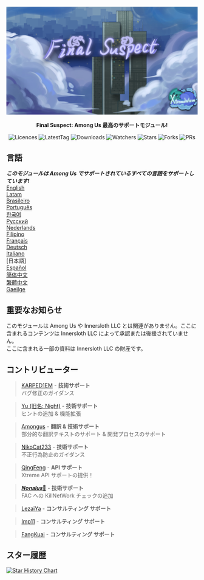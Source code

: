 ﻿<div align="center">

![FS-XW](Assets/LogoWithTeam.png)

**Final Suspect: Among Us 最高のサポートモジュール!**

<img src="https://badgen.net/github/license/XtremeWave/FinalSuspect" alt="Licences">
<img src="https://badgen.net/github/tag/XtremeWave/FinalSuspect" alt="LatestTag">
<img src="https://badgen.net/github/assets-dl/XtremeWave/FinalSuspect" alt="Downloads">
<img src="https://badgen.net/github/watchers/XtremeWave/FinalSuspect" alt="Watchers">
<img src="https://badgen.net/github/stars/XtremeWave/FinalSuspect" alt="Stars">
<img src="https://badgen.net/github/forks/XtremeWave/FinalSuspect" alt="Forks">
<img src="https://badgen.net/github/prs/XtremeWave/FinalSuspect" alt="PRs">

</div>

## 言語
***このモジュールは Among Us でサポートされているすべての言語をサポートしています!***<br>
[English](README.md) <br>
[Latam](README_es_LA.md)<br>
[Brasileiro](README_pt_BR.md)<br>
[Português](README_pt.md)<br>
[한국어](README_ko.md)<br>
[Русский](README_ru.md)<br>
[Nederlands](README_nl.md)<br>
[Filipino](README_tl.md)<br>
[Français](README_fr.md)<br>
[Deutsch](README_de.md)<br>
[Italiano](README_it.md)<br>
[日本語]<br>
[Español](README_es.md)<br>
[简体中文](README_zh.md)<br>
[繁體中文](README_zh_CHT.md)<br>
[Gaeilge](README_ga.md)<br>

## 重要なお知らせ
このモジュールは Among Us や Innersloth LLC とは関連がありません。ここに含まれるコンテンツは Innersloth LLC によって承認または後援されていません。<br>
ここに含まれる一部の資料は Innersloth LLC の財産です。

## コントリビューター
>[KARPED1EM](https://github.com/KARPED1EM) - **技術サポート**<br>
>バグ修正のガイダンス

>[Yu (旧名: Night)](https://github.com/Night-GUA) - **技術サポート**<br>
>ヒントの追加 & 機能拡張

>[Amongus](https://github.com/XiezibanWrite) - **翻訳 & 技術サポート**<br>
>部分的な翻訳テキストのサポート & 開発プロセスのサポート

>[NikoCat233](https://github.com/NikoCat233) - **技術サポート**<br>
>不正行為防止のガイダンス

> [QingFeng](https://github.com/QingFeng-awa) - **API サポート**<br>
>Xtreme API サポートの提供！

>[𝑵𝒐𝒏𝒂𝒍𝒖𝒔🍥](https://github.com/Reborn5537) - **技術サポート**<br>
>FAC への KillNetWork チェックの追加

>[LezaiYa](https://github.com/LezaiYa1) - **コンサルティング サポート**

>[Imp11](https://github.com/dabao40) - **コンサルティング サポート**

>[FangKuai](https://github.com/FangKuaiYa) - **コンサルティング サポート**

## スター履歴
[![Star History Chart](https://api.star-history.com/svg?repos=XtremeWave/FinalSuspect&type=Date)](https://star-history.com/#XtremeWave/FinalSuspect&Date)